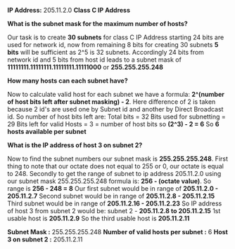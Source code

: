 **IP Address:** 205.11.2.0
**Class C IP Address**

**What is the subnet mask for the maximum number of hosts?**

Our task is to create **30 subnets** for class C IP Address starting 24 bits are used for network id, now from remaining 8 bits for creating 30 subnets **5 bits** will be sufficient as 2^5 is 32 subnets.
Accordingly 24 bits from network id and 5 bits from host id leads to a subnet mask of **11111111.11111111.11111111.11111000** or **255.255.255.248**


**How many hosts can each subnet have?**

Now to calculate valid host for each subnet we have a formula: **2^(number of host bits left after subnet masking) - 2**. Here difference of 2 is taken because 2 id's are used one by Subnet id and another by Direct Broadcast id.
So number of host bits left are:
Total bits = 32
Bits used for subnetting = 29
Bits left for valid Hosts = 3 = number of host bits
so **(2^3) - 2 = 6** So **6 hosts available per subnet**


**What is the IP address of host 3 on subnet 2?**

Now to find the subnet numbers our subnet mask is **255.255.255.248**. First thing to note that our octate does not equal to 255 or 0, our octate is equal to 248. Secondly to get the range of subnet to ip address 205.11.2.0 using our subnet mask 255.255.255.248 formula is: **256 - (octate value)**.
So range is **256 - 248 = 8**
Our first subnet would be in range of **205.11.2.0 - 205.11.2.7**
Second subnet would be in range of **205.11.2.8 - 205.11.2.15**
Third subnet would be in range of **205.11.2.16 - 205.11.2.23**
So IP address of host 3 from subnet 2 would be:
subnet 2 - **205.11.2.8 to 205.11.2.15** 1st usable host is **205.11.2.9** So the third usable host is **205.11.2.11**



**Subnet Mask :** 255.255.255.248
**Number of valid hosts per subnet :** 6
**Host 3 on subnet 2 :** 205.11.2.11
